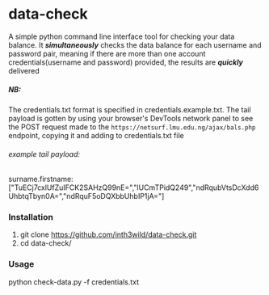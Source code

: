# data-check
A simple python command line interface tool for checking your data balance.
It ***simultaneously*** checks the data balance for each username and password pair, meaning if there are more
than one account credentials(username and password) provided, the results are ***quickly*** delivered

##### NB:
The credentials.txt format is specified in credentials.example.txt.
The tail payload is gotten by using your browser's DevTools network panel to see the POST
request made to the ``https://netsurf.lmu.edu.ng/ajax/bals.php`` endpoint, copying it and adding to credentials.txt file

###### example tail payload:
surname.firstname:["TuECj7cxlUfZuIFCK2SAHzQ99nE=","lUCmTPidQ249","ndRqubVtsDcXdd6UhbtqTbyn0A=","ndRquF5oDQXbbUhbIP1jA="]



### Installation
1) git clone https://github.com/inth3wild/data-check.git  
2) cd data-check/


### Usage
python check-data.py -f credentials.txt
